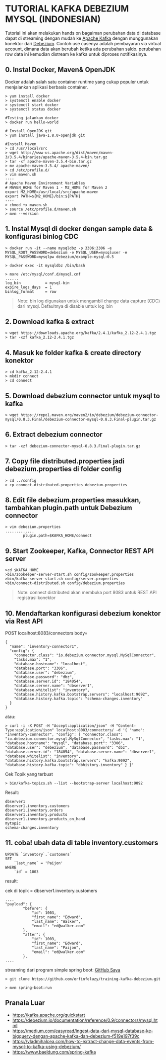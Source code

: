 # TUTORIAL KAFKA DEBEZIUM MYSQL (INDONESIAN)
Tutorial ini akan melakukan hands on bagaiman perubahan data di database dapat di streaming dengan mudah ke [Apache Kafka](https://kafka.apache.org/) dengan munggunakan konektor dari [Debezium](https://debezium.io).
Contoh use casenya adalah pembayaran via virtual account, dimana data akan berubah ketika ada perubahan saldo. perubahan row data ini kemudian distream ke kafka untuk diproses notifikasinya.

## 0. Instal Docker, Maven& OpenJDK
Docker adalah salah satu container runtime yang cukup populer untuk menjalankan aplikasi berbasis container.
```
> yum install docker
> systemctl enable docker
> systemctl start docker
> systemctl status docker

#Testing jalankan docker
> docker run hello-world

# Install OpenJDK git
> yum install java-1.8.0-openjdk git

#Install Maven
> cd /usr/local/src
> wget http://www-us.apache.org/dist/maven/maven-3/3.5.4/binaries/apache-maven-3.5.4-bin.tar.gz
> tar -xf apache-maven-3.5.4-bin.tar.gz
> mv apache-maven-3.5.4/ apache-maven/ 
> cd /etc/profile.d/
> vim maven.sh
----
# Apache Maven Environment Variables
# MAVEN_HOME for Maven 1 - M2_HOME for Maven 2
export M2_HOME=/usr/local/src/apache-maven
export PATH=${M2_HOME}/bin:${PATH}
----
> chmod +x maven.sh
> source /etc/profile.d/maven.sh
> mvn --version
```

## 1. Instal Mysql di docker dengan sample data & konfigurasi binlog CDC
```
> docker run -it --name mysqldbz -p 3306:3306 -e MYSQL_ROOT_PASSWORD=debezium -e MYSQL_USER=mysqluser -e MYSQL_PASSWORD=mysqlpw debezium/example-mysql:0.5

> docker exec -it mysqldbz /bin/bash

> more /etc/mysql/conf.d/mysql.cnf
......
log_bin           = mysql-bin
expire_logs_days  = 1
binlog_format     = row
```
> Note: bin log digunakan untuk mengambil change data capture (CDC) dari mysql. Defaultnya di disable untuk log_bin

## 2. Download kafka & extract
```
> wget https://downloads.apache.org/kafka/2.4.1/kafka_2.12-2.4.1.tgz
> tar -xzf kafka_2.12-2.4.1.tgz
```

## 4. Masuk ke folder kafka & create directory konektor
```
> cd kafka_2.12-2.4.1
> mkdir connect
> cd connect
```

## 5. Download debezium connector untuk mysql to kafka
```
> wget https://repo1.maven.org/maven2/io/debezium/debezium-connector-mysql/0.8.3.Final/debezium-connector-mysql-0.8.3.Final-plugin.tar.gz
```

## 6. Extract debezium connector
```
> tar -xzf debezium-connector-mysql-0.8.3.Final-plugin.tar.gz
```

## 7. Copy file distributed.properties jadi debezium.properties di folder config
```
> cd ../config
> cp connect-distributed.properties debezium.properties
```

## 8. Edit file debezium.properties masukkan, tambahkan plugin.path untuk Debezium connector
```
> vim debezium.properties
.............
        plugin.path=$KAFKA_HOME/connect
```
## 9. Start Zookeeper, Kafka, Connector REST API server
```
>cd $KAFKA_HOME
>bin/zookeeper-server-start.sh config/zookeeper.properties
>bin/kafka-server-start.sh config/server.properties
>bin/connect-distributed.sh config/debezium.properties
```
> Note: connect distributed akan membuka port 8083 untuk REST API registrasi konektor

## 10. Mendaftarkan konfigurasi debezium konektor via Rest API
POST localhost:8083/connectors
body=
```
{
  "name": "inventory-connector1",
  "config": {
    "connector.class": "io.debezium.connector.mysql.MySqlConnector",
    "tasks.max": "1",
    "database.hostname": "localhost",
    "database.port": "3306",
    "database.user": "debezium",
    "database.password": "dbz",
    "database.server.id": "184054",
    "database.server.name": "dbserver1",
    "database.whitelist": "inventory",
    "database.history.kafka.bootstrap.servers": "localhost:9092",
    "database.history.kafka.topic": "schema-changes.inventory"
  }
}
```
atau:
```
> curl -i -X POST -H "Accept:application/json" -H "Content-Type:application/json" localhost:8083/connectors/ -d '{ "name": "inventory-connector", "config": { "connector.class": "io.debezium.connector.mysql.MySqlConnector", "tasks.max": "1", "database.hostname": "mysql", "database.port": "3306", "database.user": "debezium", "database.password": "dbz", "database.server.id": "184054", "database.server.name": "dbserver1", "database.whitelist": "inventory", "database.history.kafka.bootstrap.servers": "kafka:9092", "database.history.kafka.topic": "dbhistory.inventory" } }'

```
Cek Topik yang terbuat
```
> bin/kafka-topics.sh --list --bootstrap-server localhost:9092
```
Result:
```
dbserver1
dbserver1.inventory.customers
dbserver1.inventory.orders
dbserver1.inventory.products
dbserver1.inventory.products_on_hand
mytopic
schema-changes.inventory

```

## 11. coba! ubah data di table inventory.customers 
```
UPDATE `inventory`.`customers`
SET
    `last_name` = 'Paijon'
WHERE
    `id` = 1003
```
result:

cek di topik = dbserver1.inventory.customers
```
....
"payload": {
		"before": {
			"id": 1003,
			"first_name": "Edward",
			"last_name": "Walker",
			"email": "ed@walker.com"
		},
		"after": {
			"id": 1003,
			"first_name": "Edward",
			"last_name": "Paijon",
			"email": "ed@walker.com"
		},
....
```
streaming dari program simple spring boot: [GitHub Saya](https://github.com/erfinfeluzy/training-kafka-debezium) 
```
> git clone https://github.com/erfinfeluzy/training-kafka-debezium.git

> mvn spring-boot:run
```

## Pranala Luar
- https://kafka.apache.org/quickstart
- https://debezium.io/documentation/reference/0.9/connectors/mysql.html
- https://medium.com/easyread/ingest-data-dari-mysql-database-ke-bigquery-dengan-apache-kafka-dan-debezium-f519e197f39c
- https://vladmihalcea.com/how-to-extract-change-data-events-from-mysql-to-kafka-using-debezium/
- https://www.baeldung.com/spring-kafka
